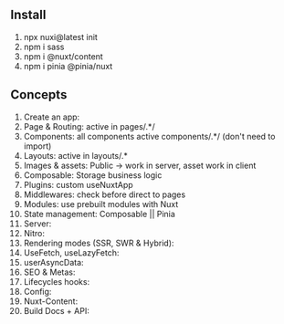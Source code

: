 ## Install

1. npx nuxi@latest init
2. npm i sass
3. npm i @nuxt/content
4. npm i pinia @pinia/nuxt

## Concepts

1. Create an app:
2. Page & Routing: active in pages/.\*/
3. Components: all components active components/.\*/ (don't need to import)
4. Layouts: active in layouts/.\*
5. Images & assets: Public -> work in server, asset work in client
6. Composable: Storage business logic
7. Plugins: custom useNuxtApp
8. Middlewares: check before direct to pages
9. Modules: use prebuilt modules with Nuxt
10. State management: Composable || Pinia
11. Server:
12. Nitro:
13. Rendering modes (SSR, SWR & Hybrid):
14. UseFetch, useLazyFetch:
15. userAsyncData:
16. SEO & Metas:
17. Lifecycles hooks:
18. Config:
19. Nuxt-Content:
20. Build Docs + API:
